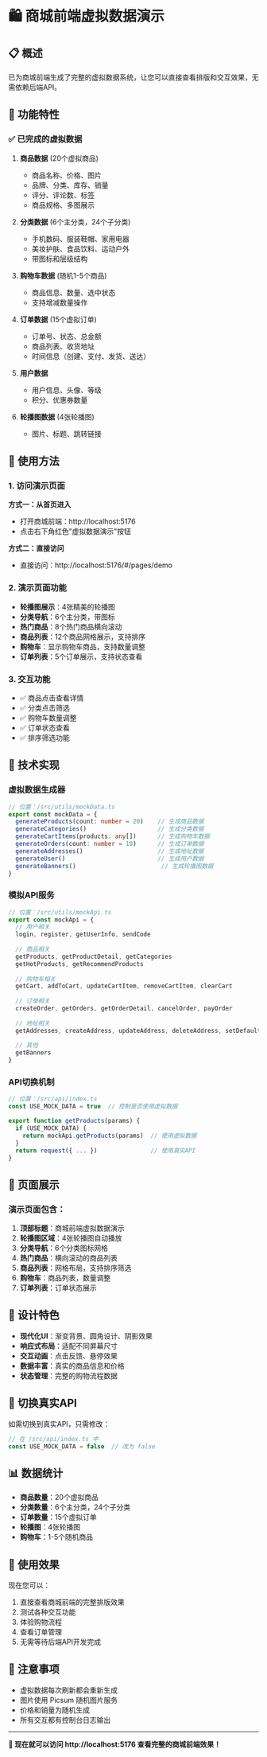 # 🛍️ 商城前端虚拟数据演示

## 📋 概述

已为商城前端生成了完整的虚拟数据系统，让您可以直接查看排版和交互效果，无需依赖后端API。

## 🎯 功能特性

### ✅ 已完成的虚拟数据

1. **商品数据** (20个虚拟商品)
   - 商品名称、价格、图片
   - 品牌、分类、库存、销量
   - 评分、评论数、标签
   - 商品规格、多图展示

2. **分类数据** (6个主分类，24个子分类)
   - 手机数码、服装鞋帽、家用电器
   - 美妆护肤、食品饮料、运动户外
   - 带图标和层级结构

3. **购物车数据** (随机1-5个商品)
   - 商品信息、数量、选中状态
   - 支持增减数量操作

4. **订单数据** (15个虚拟订单)
   - 订单号、状态、总金额
   - 商品列表、收货地址
   - 时间信息（创建、支付、发货、送达）

5. **用户数据**
   - 用户信息、头像、等级
   - 积分、优惠券数量

6. **轮播图数据** (4张轮播图)
   - 图片、标题、跳转链接

## 🚀 使用方法

### 1. 访问演示页面

**方式一：从首页进入**
- 打开商城前端：http://localhost:5176
- 点击右下角红色"虚拟数据演示"按钮

**方式二：直接访问**
- 直接访问：http://localhost:5176/#/pages/demo

### 2. 演示页面功能

- **轮播图展示**：4张精美的轮播图
- **分类导航**：6个主分类，带图标
- **热门商品**：8个热门商品横向滚动
- **商品列表**：12个商品网格展示，支持排序
- **购物车**：显示购物车商品，支持数量调整
- **订单列表**：5个订单展示，支持状态查看

### 3. 交互功能

- ✅ 商品点击查看详情
- ✅ 分类点击筛选
- ✅ 购物车数量调整
- ✅ 订单状态查看
- ✅ 排序筛选功能

## 🔧 技术实现

### 虚拟数据生成器
```typescript
// 位置：/src/utils/mockData.ts
export const mockData = {
  generateProducts(count: number = 20)    // 生成商品数据
  generateCategories()                    // 生成分类数据
  generateCartItems(products: any[])      // 生成购物车数据
  generateOrders(count: number = 10)      // 生成订单数据
  generateAddresses()                     // 生成地址数据
  generateUser()                          // 生成用户数据
  generateBanners()                        // 生成轮播图数据
}
```

### 模拟API服务
```typescript
// 位置：/src/utils/mockApi.ts
export const mockApi = {
  // 用户相关
  login, register, getUserInfo, sendCode
  
  // 商品相关
  getProducts, getProductDetail, getCategories
  getHotProducts, getRecommendProducts
  
  // 购物车相关
  getCart, addToCart, updateCartItem, removeCartItem, clearCart
  
  // 订单相关
  createOrder, getOrders, getOrderDetail, cancelOrder, payOrder
  
  // 地址相关
  getAddresses, createAddress, updateAddress, deleteAddress, setDefaultAddress
  
  // 其他
  getBanners
}
```

### API切换机制
```typescript
// 位置：/src/api/index.ts
const USE_MOCK_DATA = true  // 控制是否使用虚拟数据

export function getProducts(params) {
  if (USE_MOCK_DATA) {
    return mockApi.getProducts(params)  // 使用虚拟数据
  }
  return request({ ... })               // 使用真实API
}
```

## 📱 页面展示

### 演示页面包含：

1. **顶部标题**：商城前端虚拟数据演示
2. **轮播图区域**：4张轮播图自动播放
3. **分类导航**：6个分类图标网格
4. **热门商品**：横向滚动的商品列表
5. **商品列表**：网格布局，支持排序筛选
6. **购物车**：商品列表，数量调整
7. **订单列表**：订单状态展示

## 🎨 设计特色

- **现代化UI**：渐变背景、圆角设计、阴影效果
- **响应式布局**：适配不同屏幕尺寸
- **交互动画**：点击反馈、悬停效果
- **数据丰富**：真实的商品信息和价格
- **状态管理**：完整的购物流程数据

## 🔄 切换真实API

如需切换到真实API，只需修改：

```typescript
// 在 /src/api/index.ts 中
const USE_MOCK_DATA = false  // 改为 false
```

## 📊 数据统计

- **商品数量**：20个虚拟商品
- **分类数量**：6个主分类，24个子分类
- **订单数量**：15个虚拟订单
- **轮播图**：4张轮播图
- **购物车**：1-5个随机商品

## 🎉 使用效果

现在您可以：
1. 直接查看商城前端的完整排版效果
2. 测试各种交互功能
3. 体验购物流程
4. 查看订单管理
5. 无需等待后端API开发完成

## 📝 注意事项

- 虚拟数据每次刷新都会重新生成
- 图片使用 Picsum 随机图片服务
- 价格和销量为随机生成
- 所有交互都有控制台日志输出

---

**🎯 现在就可以访问 http://localhost:5176 查看完整的商城前端效果！**

